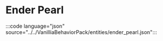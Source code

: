 # Ender Pearl

:::code language="json" source="../../VanilliaBehaviorPack/entities/ender_pearl.json":::
